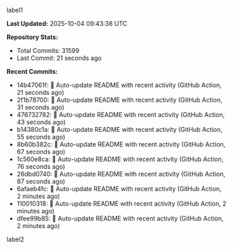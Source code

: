
label1 
<!-- ACTIVITY_START -->
**Last Updated:** 2025-10-04 09:43:38 UTC

**Repository Stats:**
- Total Commits: 31599
- Last Commit: 21 seconds ago

**Recent Commits:**
- 14b47061f: 🤖 Auto-update README with recent activity (GitHub Action, 21 seconds ago)
- 2f1b78700: 🤖 Auto-update README with recent activity (GitHub Action, 31 seconds ago)
- 476732782: 🤖 Auto-update README with recent activity (GitHub Action, 43 seconds ago)
- b14380c1a: 🤖 Auto-update README with recent activity (GitHub Action, 55 seconds ago)
- 8b60b382c: 🤖 Auto-update README with recent activity (GitHub Action, 67 seconds ago)
- 1c560e8ca: 🤖 Auto-update README with recent activity (GitHub Action, 76 seconds ago)
- 26dbd0740: 🤖 Auto-update README with recent activity (GitHub Action, 87 seconds ago)
- 6afaeb4fc: 🤖 Auto-update README with recent activity (GitHub Action, 2 minutes ago)
- 110010318: 🤖 Auto-update README with recent activity (GitHub Action, 2 minutes ago)
- dfee99b85: 🤖 Auto-update README with recent activity (GitHub Action, 2 minutes ago)
<!-- ACTIVITY_END -->

label2
